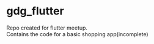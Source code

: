 # gdg_flutter
Repo created for flutter meetup.  
Contains the code for a basic shopping app(incomplete)
